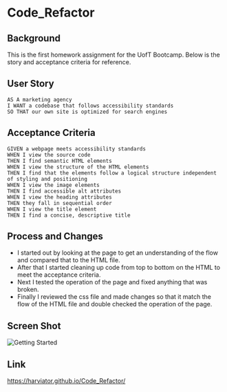 # Code_Refactor

## Background
This is the first homework assignment for the UofT Bootcamp.  Below is the story and acceptance criteria for reference.

## User Story

```
AS A marketing agency
I WANT a codebase that follows accessibility standards
SO THAT our own site is optimized for search engines
```

## Acceptance Criteria

```
GIVEN a webpage meets accessibility standards
WHEN I view the source code
THEN I find semantic HTML elements
WHEN I view the structure of the HTML elements
THEN I find that the elements follow a logical structure independent of styling and positioning
WHEN I view the image elements
THEN I find accessible alt attributes
WHEN I view the heading attributes
THEN they fall in sequential order
WHEN I view the title element
THEN I find a concise, descriptive title
```

## Process and Changes

* I started out by looking at the page to get an understanding of the flow and compared that to the HTML file.
* After that I started cleaning up code from top to bottom on the HTML to meet the acceptance criteria.
* Next I tested the operation of the page and fixed anything that was broken.
* Finally I reviewed the css file and made changes so that it match the flow of the HTML file and double checked the operation of the page.

## Screen Shot
![Getting Started](./assets/images/screen-shot.png)

## Link
https://harviator.github.io/Code_Refactor/